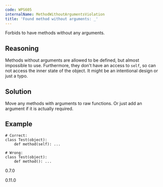 ```yaml
---
code: WPS605
internalName: MethodWithoutArgumentsViolation
title: 'Found method without arguments: _'
---
```


Forbids to have methods without any arguments.

## Reasoning
Methods without arguments are allowed to be defined, but almost
impossible to use. Furthermore, they don't have an access to `self`,
so can not access the inner state of the object. It might be an
intentional design or just a typo.

## Solution
Move any methods with arguments to raw functions. Or just add an
argument if it is actually required.

## Example

    # Correct:
    class Test(object):
        def method(self): ...
    
    # Wrong:
    class Test(object):
        def method(): ...

<div class="versionadded">

0.7.0

</div>

<div class="versionchanged">

0.11.0

</div>